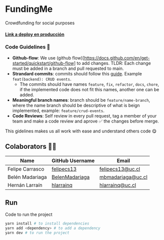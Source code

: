 # FundingMe

Crowdfunding for social purposes
#### [Link a deploy en producción](https://funding-me.vercel.app/)


### Code Guidelines :blue_book:

- **Github-flow**: We use (github flow)[https://docs.github.com/en/get-started/quickstart/github-flow] to add changes. TLDR: Each change must be added in a branch and pull requested to main.
- **Strandard commits**: commits should follow this [guide](https://www.conventionalcommits.org/en/v1.0.0/#summary). Example `feat(backend): CRUD events`.
  - The commits should have names `feature`, `fix`, `refactor`, `docs`, `chore`, if the implemented code does not fit this names, another one can be added.
- **Meaningful branch names**: branch should be `feature/name-branch`, where the name branch should be descriptive of what is beign implemented, example: `feature/crud-events`.
- **Code Reviews**: Self review in every pull request, tag a member of your team and make a code review and aprove :white_check_mark: the changes before merge.

This gidelines makes us all work with ease and understand others code :yum:

## Colaborators :man_technologist:

| **Name**        | **GitHub Username**                           | **Email**             |
| --------------- | --------------------------------------------- | --------------------- |
| Felipe Carrasco | [felipecs13](https://github.com/felipecs13)   | felipecs13@uc.cl      |
| Belén Madariaga | [BelenMadariaga](https://github.com/BelenMadariaga)   | mbmadariaga@uc.cl      |
| Hernán Larraín  | [hlarrainq](https://github.com/hlarrainq)   | hlarrainq@uc.cl     |

## Run

Code to run the project

```bash
yarn install # to install dependencies
yarn add <dependency> # to add a dependency
yarn dev # to run the project
```
